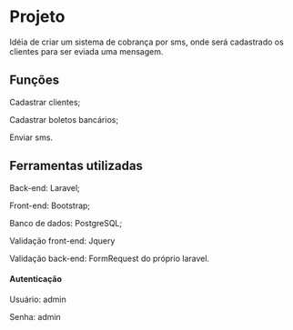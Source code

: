 # Projeto
<p>Idéia de criar um sistema de cobrança por sms, onde será cadastrado os clientes para ser eviada uma mensagem.</p>

## Funções
<p>Cadastrar clientes;</p>
<p>Cadastrar boletos bancários;</p>
<p>Enviar sms.</p>

## Ferramentas utilizadas
<p>Back-end: Laravel;</p>
<p>Front-end: Bootstrap;</p>
<p>Banco de dados: PostgreSQL;</p>
<p>Validação front-end: Jquery</p>
<p>Validação back-end: FormRequest do próprio laravel.</p>


#### Autenticação
<p>Usuário: admin</p>
<p>Senha: admin</p>
